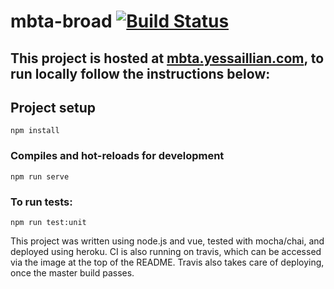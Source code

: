 # mbta-broad [![Build Status](https://travis-ci.org/myessail/mbta-broad.svg?branch=master)](https://travis-ci.org/myessail/mbta-broad)

## This project is hosted at [mbta.yessaillian.com](mbta.yessaillian.com), to run locally follow the instructions below:

## Project setup
```
npm install
```

### Compiles and hot-reloads for development
```
npm run serve
```

### To run tests:
```
npm run test:unit
```

This project was written using node.js and vue, tested with mocha/chai, and deployed using heroku. CI is also running on travis, which can be accessed via the image at the top of the README. Travis also takes care of deploying, once the master build passes.
